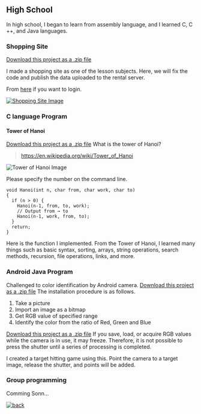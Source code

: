 ## High School

In high school, I began to learn from assembly language, and I learned C, C ++, and Java languages.

### Shopping Site
<a class="zip_download_link" href="https://github.com/snoow-sub/portfolio/raw/master/high/shopping.zip">Download this project as a .zip file</a>

I made a shopping site as one of the lesson subjects. 
Here, we will fix the code and publish the data uploaded to the rental server.

From [here](http://tibineko923.starfree.jp/shopping/) if you want to login.

[![Shopping Site Image](https://github.com/snoow-sub/portfolio/raw/master/images/shop_pic.png)](http://tibineko923.starfree.jp/shopping/)


### C language Program 

#### Tower of Hanoi 
<a class="zip_download_link" href="https://github.com/snoow-sub/portfolio/raw/master/high/Hanoi.zip">Download this project as a .zip file</a>
What is the tower of Hanoi?
>https://en.wikipedia.org/wiki/Tower_of_Hanoi

![Tower of Hanoi Image](https://github.com/snoow-sub/portfolio/raw/master/images/hanoi.gif)

Please specify the number on the command line.

```
void Hanoi(int n, char from, char work, char to)
{
  if (n > 0) {
    Hanoi(n-1, from, to, work);
    // Output from → to
    Hanoi(n-1, work, from, to);
  }
  return;
}
```
Here is the function I implemented.
From the Tower of Hanoi, I learned many things such as basic syntax, sorting, arrays, 
string operations, search methods, recursion, file operations, links, and more.

### Android Java Program

Challenged to color identification by Android camera.
<a class="zip_download_link" href="https://github.com/snoow-sub/portfolio/raw/master/high/Camera_color.zip">Download this project as a .zip file</a>
The installation procedure is as follows.
 1. Take a picture
 2. Import an image as a bitmap
 3. Get RGB value of specified range
 4. Identify the color from the ratio of Red, Green and Blue
 
<a class="zip_download_link" href="https://github.com/snoow-sub/portfolio/raw/master/high/Camera_target.zip">Download this project as a .zip file</a>
If you save, load, or acquire RGB values while the camera is in use, it may freeze. 
Therefore, it is not possible to press the shutter until a series of processing is completed.

I created a target hitting game using this.
Point the camera to a target image, release the shutter, and points will be added.

### Group programming

Comming Sonn...


[![back](https://github.com/snoow-sub/portfolio/raw/master/images/back.png)](https://snoow-sub.github.io/portfolio/)
